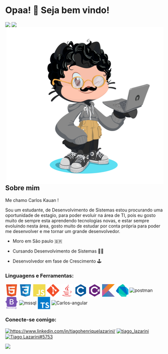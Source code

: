 # Opaa! 👋 Seja bem vindo!
 
<div>
 
<a href="https://github.com/CarlusKauan"> </a>
 
<img height="150em"   align="center" src="https://github-readme-stats.vercel.app/api?username=CarlusKauan&show_icons=true&theme=dark&include_all_commits=true&count_private=true"/>
 
<img height="150em"  align="center" src="https://github-readme-stats.vercel.app/api/top-langs/?username=CarlusKauan&&layout=compact&hide=shell&theme=dark"/>
  
</div>

<img align="right" width="500px" alt="Carlos" src="https://github.com/CarlusKauan/CarlusKauan/blob/main/octocat.png">



## Sobre mim 

   <div>Me chamo Carlos Kauan !</div>
   
   <p>Sou um estudante, de Desenvolvimento de Sistemas estou procurando uma oportunidade de estagio, para poder evoluir na área de TI, pois eu gosto muito de sempre esta  aprendendo tecnologias novas, e estar sempre evoluindo nesta área, gosto muito de estudar por conta própria para poder me desenvolver e me tornar um grande desenvolvedor.</p>

* Moro em São paulo :brazil:
 
* Cursando Desenvolvimento de Sistemas 👨‍🎓

* Desenvolvedor em fase de Crescimento 🕹️
 
<!-- * Objetivo -> FullStack :running_man: --> 

### Linguagens e Ferramentas:

  <div style="display: inline_block">
  
  <img align="center" alt="Carlos-HTML" height="40" width="40" src="https://raw.githubusercontent.com/devicons/devicon/master/icons/html5/html5-original.svg">
  
  <img align="center" alt="Carlos-CSS" height="40" width="40" src="https://raw.githubusercontent.com/devicons/devicon/master/icons/css3/css3-original.svg">
  
  <img align="center" alt="Carlos-Js" height="40" width="40" src="https://raw.githubusercontent.com/devicons/devicon/master/icons/javascript/javascript-plain.svg">
 
  <img align="center" alt="Carlos-Js" height="40" width="40" src="https://raw.githubusercontent.com/devicons/devicon/master/icons/git/git-plain.svg">
 
 <img align="center" alt="Carlos-Js" height="40" width="40" src="https://raw.githubusercontent.com/devicons/devicon/master/icons/java/java-plain.svg">
 
 <img align="center" alt="Carlos-Js" height="40" width="40" src="https://raw.githubusercontent.com/devicons/devicon/master/icons/c/c-plain.svg">
 
 <img align="center" alt="Carlos-Js" height="40" width="40" src="https://raw.githubusercontent.com/devicons/devicon/master/icons/csharp/csharp-plain.svg">
 
 <img align="center" alt="Carlos-KOTLIN" height="40" width="40" src="https://raw.githubusercontent.com/devicons/devicon/master/icons/kotlin/kotlin-original.svg">  
 
 <img align="center" alt="Carlos-flutter" height="40" width="40" src="https://raw.githubusercontent.com/devicons/devicon/master/icons/dart/dart-original.svg">  
 
 <img align="center" src="https://www.vectorlogo.zone/logos/getpostman/getpostman-icon.svg" alt="postman" width="40" height="40"/>
 
  <img align="center" src="https://raw.githubusercontent.com/devicons/devicon/master/icons/bootstrap/bootstrap-plain-wordmark.svg" alt="bootstrap" width="40" height="40"/> 
  
 <img align="center" src="https://www.svgrepo.com/show/303229/microsoft-sql-server-logo.svg" alt="mssql" width="40" height="40"/> 
 
 <img align="center" src="https://raw.githubusercontent.com/devicons/devicon/master/icons/typescript/typescript-original.svg" alt="typescript" width="40" height="40"/>
 
 <img align="center" alt="Carlos-angular" height="42" width="40" src="https://raw.githubusercontent.com/angular/angular/master/aio/src/assets/images/logos/angular/angular.png">  
 
 ### Conecte-se comigo:
 <p align="left">
 <a href="https://www.linkedin.com/in/carlos-kauan-5a3832206/" target="blank">
  <img align="center" src="https://raw.githubusercontent.com/rahuldkjain/github-profile-readme-generator/master/src/images/icons/Social/linked-in-alt.svg" alt="https://www.linkedin.com/in/tiagohenriquelazarini/" height="40" width="35" /></a>
 
 <a href="https://www.hackerrank.com/tiago_lazarini" target="blank">
<img align="center" src="https://raw.githubusercontent.com/rahuldkjain/github-profile-readme-generator/master/src/images/icons/Social/hackerrank.svg" alt="tiago_lazarini" height="40" width="34" /></a>
 
 <a href="https://discord.gg/𝖙𝖍𝖊𝖈𝖆𝖗𝖑𝖔𝖘#6960" target="blank">
<img align="center" src="https://raw.githubusercontent.com/rahuldkjain/github-profile-readme-generator/master/src/images/icons/Social/discord.svg" alt="Tiago Lazarini#5753" height="40" width=34" /></a>
</p>
 
  <div>
   <a href="mailto:carloskauan190@gmail.com"><img src="https://img.shields.io/badge/-Gmail-%23333?style=for-the-badge&logo=gmail&logoColor=white" target="_blank"></a>
</div>
 
 <br />
<!--  
 <div>
  <img src="https://giffiles.alphacoders.com/209/209557.gif" alt="this slowpoke moves"  width="100" />
  <img src="https://avatarfiles.alphacoders.com/893/thumb-89303.gif" alt="this slowpoke moves"  width="100" />
 </div> -->
